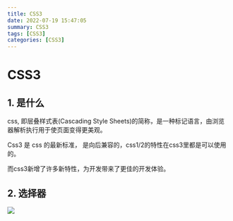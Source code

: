 ```yaml
---
title: CSS3
date: 2022-07-19 15:47:05
summary: CSS3
tags: [CSS3]
categories: [CSS3]
---
```


# CSS3

## 1. 是什么

css, 即层叠样式表(Cascading Style Sheets)的简称，是一种标记语言，由浏览器解析执行用于使页面变得更美观。

Css3 是 css 的最新标准， 是向后兼容的，css1/2的特性在css3里都是可以使用的。

而css3新增了许多新特性，为开发带来了更佳的开发体验。

## 2. 选择器

![](https://s2.loli.net/2022/10/21/P7vfUQWAOuCo1Yy.png)

